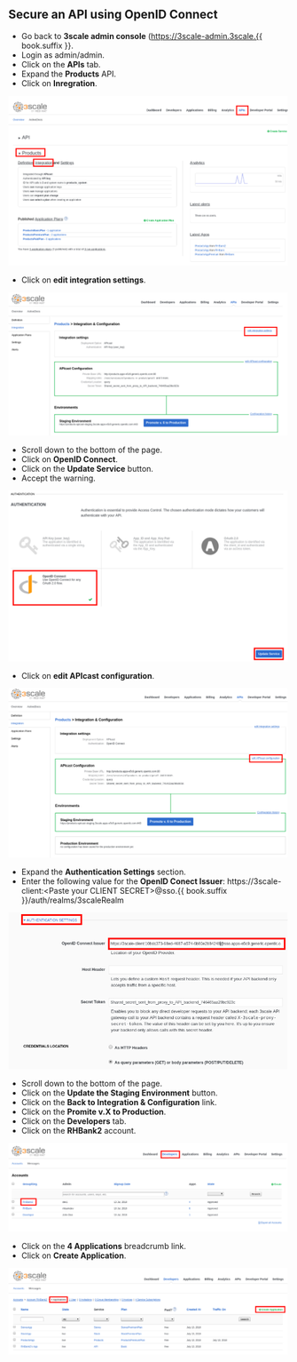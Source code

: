 ## Secure an API using OpenID Connect

* Go back to **3scale admin console** (https://3scale-admin.3scale.{{ book.suffix }}.
* Login as admin/admin.
* Click on the **APIs** tab.
* Expand the **Products** API.
* Click on **Inregration**.

![](../assets/Selection_451.png)

* Click on **edit integration settings**.

![](../assets/Selection_452.png)

* Scroll down to the bottom of the page.
* Click on **OpenID Connect**.
* Click on the **Update Service** button.
* Accept the warning.

![](../assets/Selection_453.png)

* Click on **edit APIcast configuration**.

![](../assets/Selection_454.png)

* Expand the **Authentication Settings** section.
* Enter the following value for the **OpenID Conect Issuer**: https://3scale-client:&lt;Paste your CLIENT SECRET&gt;@sso.{{ book.suffix }}/auth/realms/3scaleRealm

![](../assets/Selection_455.png)

* Scroll down to the bottom of the page.
* Click on the **Update the Staging Environment** button.
* Click on the **Back to Integration & Configuration** link.
* Click on the **Promite v.X to Production**.
* Click on the **Developers** tab.
* Click on the **RHBank2** account.

![](../assets/Selection_456.png)

* Click on the **4 Applications** breadcrumb link.
* Click on **Create Application**.

![](../assets/Selection_457.png)

